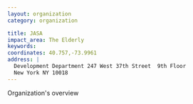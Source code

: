 ```yaml
---
layout: organization
category: organization

title: JASA
impact_area: The Elderly
keywords: 
coordinates: 40.757,-73.9961
address: |
  Development Department 247 West 37th Street  9th Floor
  New York NY 10018
---
```

Organization's overview
